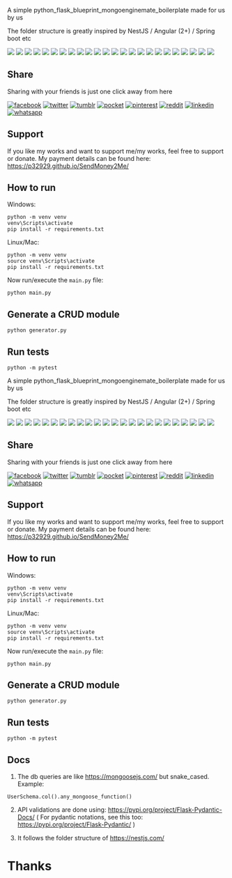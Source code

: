 
A simple python_flask_blueprint_mongoenginemate_boilerplate made for us by us

The folder structure is greatly inspired by NestJS / Angular (2+) / Spring boot etc

[![](https://badgen.net/github/release/p32929/python_flask_blueprint_mongoenginemate_boilerplate)]() [![](https://badgen.net/github/release/p32929/python_flask_blueprint_mongoenginemate_boilerplate/stable)]() [![](https://badgen.net/github/tag/p32929/python_flask_blueprint_mongoenginemate_boilerplate)]() [![](https://badgen.net/github/watchers/p32929/python_flask_blueprint_mongoenginemate_boilerplate)]() [![](https://badgen.net/github/checks/p32929/python_flask_blueprint_mongoenginemate_boilerplate)]() [![](https://badgen.net/github/status/p32929/python_flask_blueprint_mongoenginemate_boilerplate)]() [![](https://badgen.net/github/stars/p32929/python_flask_blueprint_mongoenginemate_boilerplate)]() [![](https://badgen.net/github/forks/p32929/python_flask_blueprint_mongoenginemate_boilerplate)]() [![](https://badgen.net/github/issues/p32929/python_flask_blueprint_mongoenginemate_boilerplate)]() [![](https://badgen.net/github/open-issues/p32929/python_flask_blueprint_mongoenginemate_boilerplate)]() [![](https://badgen.net/github/closed-issues/p32929/python_flask_blueprint_mongoenginemate_boilerplate)]() [![](https://badgen.net/github/label-issues/p32929/python_flask_blueprint_mongoenginemate_boilerplate/help-wanted/open)]() [![](https://badgen.net/github/prs/p32929/python_flask_blueprint_mongoenginemate_boilerplate)]() [![](https://badgen.net/github/open-prs/p32929/python_flask_blueprint_mongoenginemate_boilerplate)]() [![](https://badgen.net/github/closed-prs/p32929/python_flask_blueprint_mongoenginemate_boilerplate)]() [![](https://badgen.net/github/merged-prs/p32929/python_flask_blueprint_mongoenginemate_boilerplate)]() [![](https://badgen.net/github/commits/p32929/python_flask_blueprint_mongoenginemate_boilerplate)]() [![](https://badgen.net/github/last-commit/p32929/python_flask_blueprint_mongoenginemate_boilerplate)]() [![](https://badgen.net/github/branches/p32929/python_flask_blueprint_mongoenginemate_boilerplate)]() [![](https://badgen.net/github/releases/p32929/python_flask_blueprint_mongoenginemate_boilerplate)]() [![](https://badgen.net/github/tags/p32929/python_flask_blueprint_mongoenginemate_boilerplate)]() [![](https://badgen.net/github/license/p32929/python_flask_blueprint_mongoenginemate_boilerplate)]() [![](https://badgen.net/github/contributors/p32929/python_flask_blueprint_mongoenginemate_boilerplate)]() [![](https://badgen.net/github/dependents-pkg/p32929/python_flask_blueprint_mongoenginemate_boilerplate)]() 

## Share
Sharing with your friends is just one click away from here

[![facebook](https://image.flaticon.com/icons/png/32/124/124010.png)](https://www.facebook.com/sharer/sharer.php?u=https://github.com/p32929/python_flask_blueprint_mongoenginemate_boilerplate)
[![twitter](https://image.flaticon.com/icons/png/32/124/124021.png)](https://twitter.com/intent/tweet?source=https://github.com/p32929/python_flask_blueprint_mongoenginemate_boilerplate)
[![tumblr](https://image.flaticon.com/icons/png/32/124/124012.png)](https://www.tumblr.com/share?v=3&u=https://github.com/p32929/python_flask_blueprint_mongoenginemate_boilerplate)
[![pocket](https://image.flaticon.com/icons/png/32/732/732238.png)](https://getpocket.com/save?url=https://github.com/p32929/python_flask_blueprint_mongoenginemate_boilerplate)
[![pinterest](https://image.flaticon.com/icons/png/32/124/124039.png)](https://pinterest.com/pin/create/button/?url=https://github.com/p32929/python_flask_blueprint_mongoenginemate_boilerplate)
[![reddit](https://image.flaticon.com/icons/png/32/2111/2111589.png)](https://www.reddit.com/submit?url=https://github.com/p32929/python_flask_blueprint_mongoenginemate_boilerplate)
[![linkedin](https://image.flaticon.com/icons/png/32/1409/1409945.png)](https://www.linkedin.com/shareArticle?mini=true&url=https://github.com/p32929/python_flask_blueprint_mongoenginemate_boilerplate)
[![whatsapp](https://image.flaticon.com/icons/png/32/733/733585.png)](https://api.whatsapp.com/send?text=https://github.com/p32929/python_flask_blueprint_mongoenginemate_boilerplate)

## Support
If you like my works and want to support me/my works, feel free to support or donate. My payment details can be found here: https://p32929.github.io/SendMoney2Me/

## How to run

Windows:
```
python -m venv venv
venv\Scripts\activate
pip install -r requirements.txt
```

Linux/Mac:
```
python -m venv venv
source venv\Scripts\activate
pip install -r requirements.txt
```

Now run/execute the `main.py` file:
```
python main.py
```

## Generate a CRUD module
```
python generator.py
```

## Run tests
```
python -m pytest
```


A simple python_flask_blueprint_mongoenginemate_boilerplate made for us by us

The folder structure is greatly inspired by NestJS / Angular (2+) / Spring boot etc

[![](https://badgen.net/github/release/p32929/python_flask_blueprint_mongoenginemate_boilerplate)]() [![](https://badgen.net/github/release/p32929/python_flask_blueprint_mongoenginemate_boilerplate/stable)]() [![](https://badgen.net/github/tag/p32929/python_flask_blueprint_mongoenginemate_boilerplate)]() [![](https://badgen.net/github/watchers/p32929/python_flask_blueprint_mongoenginemate_boilerplate)]() [![](https://badgen.net/github/checks/p32929/python_flask_blueprint_mongoenginemate_boilerplate)]() [![](https://badgen.net/github/status/p32929/python_flask_blueprint_mongoenginemate_boilerplate)]() [![](https://badgen.net/github/stars/p32929/python_flask_blueprint_mongoenginemate_boilerplate)]() [![](https://badgen.net/github/forks/p32929/python_flask_blueprint_mongoenginemate_boilerplate)]() [![](https://badgen.net/github/issues/p32929/python_flask_blueprint_mongoenginemate_boilerplate)]() [![](https://badgen.net/github/open-issues/p32929/python_flask_blueprint_mongoenginemate_boilerplate)]() [![](https://badgen.net/github/closed-issues/p32929/python_flask_blueprint_mongoenginemate_boilerplate)]() [![](https://badgen.net/github/label-issues/p32929/python_flask_blueprint_mongoenginemate_boilerplate/help-wanted/open)]() [![](https://badgen.net/github/prs/p32929/python_flask_blueprint_mongoenginemate_boilerplate)]() [![](https://badgen.net/github/open-prs/p32929/python_flask_blueprint_mongoenginemate_boilerplate)]() [![](https://badgen.net/github/closed-prs/p32929/python_flask_blueprint_mongoenginemate_boilerplate)]() [![](https://badgen.net/github/merged-prs/p32929/python_flask_blueprint_mongoenginemate_boilerplate)]() [![](https://badgen.net/github/commits/p32929/python_flask_blueprint_mongoenginemate_boilerplate)]() [![](https://badgen.net/github/last-commit/p32929/python_flask_blueprint_mongoenginemate_boilerplate)]() [![](https://badgen.net/github/branches/p32929/python_flask_blueprint_mongoenginemate_boilerplate)]() [![](https://badgen.net/github/releases/p32929/python_flask_blueprint_mongoenginemate_boilerplate)]() [![](https://badgen.net/github/tags/p32929/python_flask_blueprint_mongoenginemate_boilerplate)]() [![](https://badgen.net/github/license/p32929/python_flask_blueprint_mongoenginemate_boilerplate)]() [![](https://badgen.net/github/contributors/p32929/python_flask_blueprint_mongoenginemate_boilerplate)]() [![](https://badgen.net/github/dependents-pkg/p32929/python_flask_blueprint_mongoenginemate_boilerplate)]() 

## Share
Sharing with your friends is just one click away from here

[![facebook](https://image.flaticon.com/icons/png/32/124/124010.png)](https://www.facebook.com/sharer/sharer.php?u=https://github.com/p32929/python_flask_blueprint_mongoenginemate_boilerplate)
[![twitter](https://image.flaticon.com/icons/png/32/124/124021.png)](https://twitter.com/intent/tweet?source=https://github.com/p32929/python_flask_blueprint_mongoenginemate_boilerplate)
[![tumblr](https://image.flaticon.com/icons/png/32/124/124012.png)](https://www.tumblr.com/share?v=3&u=https://github.com/p32929/python_flask_blueprint_mongoenginemate_boilerplate)
[![pocket](https://image.flaticon.com/icons/png/32/732/732238.png)](https://getpocket.com/save?url=https://github.com/p32929/python_flask_blueprint_mongoenginemate_boilerplate)
[![pinterest](https://image.flaticon.com/icons/png/32/124/124039.png)](https://pinterest.com/pin/create/button/?url=https://github.com/p32929/python_flask_blueprint_mongoenginemate_boilerplate)
[![reddit](https://image.flaticon.com/icons/png/32/2111/2111589.png)](https://www.reddit.com/submit?url=https://github.com/p32929/python_flask_blueprint_mongoenginemate_boilerplate)
[![linkedin](https://image.flaticon.com/icons/png/32/1409/1409945.png)](https://www.linkedin.com/shareArticle?mini=true&url=https://github.com/p32929/python_flask_blueprint_mongoenginemate_boilerplate)
[![whatsapp](https://image.flaticon.com/icons/png/32/733/733585.png)](https://api.whatsapp.com/send?text=https://github.com/p32929/python_flask_blueprint_mongoenginemate_boilerplate)

## Support
If you like my works and want to support me/my works, feel free to support or donate. My payment details can be found here: https://p32929.github.io/SendMoney2Me/

## How to run

Windows:
```
python -m venv venv
venv\Scripts\activate
pip install -r requirements.txt
```

Linux/Mac:
```
python -m venv venv
source venv\Scripts\activate
pip install -r requirements.txt
```

Now run/execute the `main.py` file:
```
python main.py
```

## Generate a CRUD module
```
python generator.py
```

## Run tests
```
python -m pytest
```

## Docs
1. The db queries are like https://mongoosejs.com/ but snake_cased. Example:
```
UserSchema.col().any_mongoose_function()
```

2. API validations are done using: https://pypi.org/project/Flask-Pydantic-Docs/ ( For pydantic notations, see this too: https://pypi.org/project/Flask-Pydantic/ )

3. It follows the folder structure of https://nestjs.com/

# Thanks
